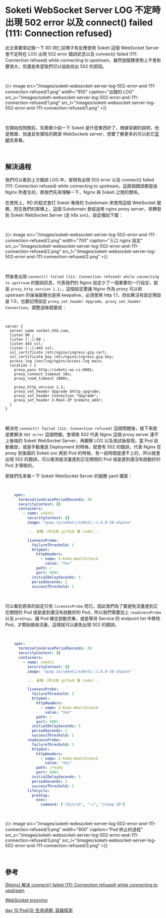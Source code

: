 # Soketi WebSocket Server LOG 不定時出現 502 error 以及 connect() failed (111: Connection refused)


此文章要來記錄一下 RD 同仁前陣子有反應使用 Soketi 這個 WebSocket Server 會不定時在 LOG 出現 502 error 錯誤訊息以及 connect() failed (111: Connection refused) while connecting to upstream，雖然說服務使用上不會影響很大，但還是希望我們可以協助找出 502 的原因。

<br>

{{< image src="/images/soketi-websocket-server-log-502-error-and-111-connection-refused/1.png"  width="950" caption="出錯的 LOG" src_s="/images/soketi-websocket-server-log-502-error-and-111-connection-refused/1.png" src_l="/images/soketi-websocket-server-log-502-error-and-111-connection-refused/1.png" >}}

<br>

在開始找問題前，先簡單介紹一下 Soketi 是什麼東西好了，根據官網的說明，他是簡單、快速且有彈性的開源 WebSockets server，想要了解更多的可以到它[官網](https://docs.soketi.app/)去查看。

<br>

## 解決過程

我們可以看到上方錯誤 LOG 中，發現有出現 502 error 以及 connect() failed (111: Connection refused) while connecting to upstream，這兩個錯誤都是由 Nginx 所產生的，那我們先來理解一下，Nginx 與 Soketi 之間的關係。

在使用上，RD 的程式會打 Soketi 專用的 Subdomain 來使用這個 WebSocket 服務，而在我們的架構上，這個 Subdomain 會經過用 nginx proxy server，來轉發到 Soketi WebSocket Server (走 k8s svc)，設定檔如下圖：

<br>

{{< image src="/images/soketi-websocket-server-log-502-error-and-111-connection-refused/2.png"  width="700" caption="入口 nginx 設定" src_s="/images/soketi-websocket-server-log-502-error-and-111-connection-refused/2.png" src_l="/images/soketi-websocket-server-log-502-error-and-111-connection-refused/2.png" >}}

<br>

然後會出現 `connect() failed (111: Connection refused) while connecting to upstream` 的錯誤訊息，代表我們的 Nginx 設定少了一個重要的一行設定，就是 `proxy_http_version 1.1;`，這個設定要讓 Nginx 作為 proxy 可以和 upstream 的後端服務也是用 keepalive，必須使用 http 1.1，但如果沒有設定預設是 1.0，也要記得設定 `proxy_set_header Upgrade`、`proxy_set_header Connection`。調整過後就變成：

<br>

```
server {
  server_name socket.XXX.com;
  listen 80 ;
  listen [::]:80 ;
  listen 443 ssl;
  listen [::]:443 ssl;
  ssl_certificate /etc/nginx/ingress.gcp.cert;
  ssl_certificate_key /etc/nginx/ingress.gcp.key;
  access_log /var/log/nginx/access.log main;
  location / {
    proxy_pass http://soketi-ws-ci:6001;
    proxy_connect_timeout 10s;
    proxy_read_timeout 1800s;

    proxy_http_version 1.1;
    proxy_set_header Upgrade $http_upgrade;
    proxy_set_header Connection "Upgrade";
    proxy_set_header X-Real-IP $remote_addr;
  }
}
```

<br>

解決完 `connect() failed (111: Connection refused)` 這個問題後，接下來就是要解決 `502 error` 這個問題，會導致 502 代表 Nginx 這個 proxy server 連不上後端的 Soketi WebSocket Server，再觀察 LOG 以及測試後發現，當 Pod 自動重啟，或是手動重啟 Deployment 的時候，就會有 502 的錯誤，代表 Nginx 在 proxy 到後面的 Soketi svc 再到 Pod 的時候，有一段時間是連不上的，所以就會出現 502 的錯誤，可以推測是流量進到正在關閉的 Pod 或是進到還沒有啟動好的 Pod 才導致的。

那我們先來看一下 Soketi WebSocket Server 的服務 yaml 檔案：

<br>

```yaml
    spec:
      terminationGracePeriodSeconds: 30
      securityContext: {}
      containers:
        - name: soketi
          securityContext: {}
          image: "quay.io/soketi/soketi::1.6.0-16-alpine"

          ... 省略 (可以到 github 看 code)...

          livenessProbe:
            failureThreshold: 3
            httpGet:
              httpHeaders:
                - name: X-Kube-Healthcheck
                  value: "Yes"
              path: /
              port: 6001
            initialDelaySeconds: 5
            periodSeconds: 2
            successThreshold: 1
```

<br>

可以看到原來的設定只有 `livenessProbe` 而已，因此我們為了要避免流量進到正在關閉的 Pod 或是進到還沒有啟動好的 Pod，所以我們需要加上 `readinessProbe` 以及 `preStop`，讓 Pod 確定啟動完畢，或是等待 Service 的 endpoint list 中移除 Pod，才開始接收流量，這樣就可以避免出現 502 的錯誤。

<br>

```yaml
    spec:
      terminationGracePeriodSeconds: 30
      securityContext: {}
      containers:
        - name: soketi
          securityContext: {}
          image: "quay.io/soketi/soketi::1.6.0-16-alpine"

          ... 省略 (可以到 github 看 code)...

          livenessProbe:
            failureThreshold: 3
            httpGet:
              httpHeaders:
                - name: X-Kube-Healthcheck
                  value: "Yes"
              path: /
              port: 6001
            initialDelaySeconds: 5
            periodSeconds: 2
            successThreshold: 1
          readinessProbe:
            failureThreshold: 3
            httpGet:
              httpHeaders:
                - name: X-Kube-Healthcheck
                  value: "Yes"
              path: /ready
              port: 6001
            initialDelaySeconds: 5
            periodSeconds: 2
            successThreshold: 1
          lifecycle:
            preStop:
              exec:
                command: ["/bin/sh", "-c", "sleep 20"]
```

<br>

{{< image src="/images/soketi-websocket-server-log-502-error-and-111-connection-refused/3.png"  width="600" caption="Pod 終止的過程" src_s="/images/soketi-websocket-server-log-502-error-and-111-connection-refused/3.png" src_l="/images/soketi-websocket-server-log-502-error-and-111-connection-refused/3.png" >}}

<br>

## 參考

[[Nginx] 解決 connect() failed (111: Connection refused) while connecting to upstream](https://wshs0713.github.io/posts/8c1276a7/)

[WebSocket proxying](http://nginx.org/en/docs/http/websocket.html)

[day 10 Pod(3)-生命週期, 容器探測](https://ithelp.ithome.com.tw/articles/10236314)

